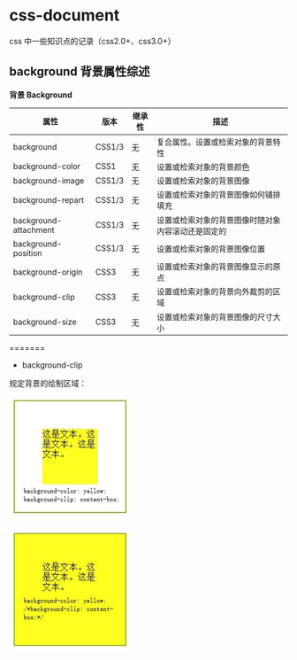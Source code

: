 # css-document
css 中一些知识点的记录（css2.0+、css3.0+）


## background 背景属性综述

**背景 Background**

属性 | 版本 | 继承性 | 描述
---|---|---|---
background | CSS1/3 | 无 | 复合属性。设置或检索对象的背景特性
background-color | CSS1 | 无 | 设置或检索对象的背景颜色
background-image | CSS1/3 | 无 | 设置或检索对象的背景图像
background-repart | CSS1/3 | 无 | 设置或检索对象的背景图像如何铺排填充
background-attachment | CSS1/3 | 无 | 设置或检索对象的背景图像时随对象内容滚动还是固定的
background-position | CSS1/3 | 无 | 设置或检索对象的背景图像位置
background-origin | CSS3 | 无 | 设置或检索对象的背景图像显示的原点
background-clip | CSS3 | 无 | 设置或检索对象的背景向外裁剪的区域
background-size | CSS3 | 无 | 设置或检索对象的背景图像的尺寸大小
=======


- background-clip

规定背景的绘制区域：

![image](./5.jpg)

![image](./6.jpg)
